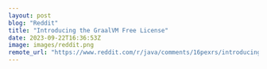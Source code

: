 ```yaml
---
layout: post
blog: "Reddit"
title: "Introducing the GraalVM Free License"
date: 2023-09-22T16:36:53Z
image: images/reddit.png
remote_url: "https://www.reddit.com/r/java/comments/16pexrs/introducing_the_graalvm_free_license/"
---
```

